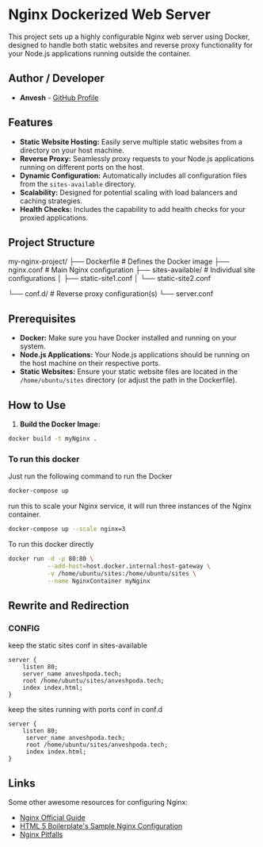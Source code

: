 # Nginx Dockerized Web Server

This project sets up a highly configurable Nginx web server using Docker, designed to handle both static websites and reverse proxy functionality for your Node.js applications running outside the container.

## Author / Developer

- **Anvesh** - [GitHub Profile](https://github.com/Anveshpoda)


## Features

* **Static Website Hosting:** Easily serve multiple static websites from a directory on your host machine.
* **Reverse Proxy:** Seamlessly proxy requests to your Node.js applications running on different ports on the host.
* **Dynamic Configuration:**  Automatically includes all configuration files from the `sites-available` directory.
* **Scalability:** Designed for potential scaling with load balancers and caching strategies.
* **Health Checks:** Includes the capability to add health checks for your proxied applications.

## Project Structure

my-nginx-project/
├── Dockerfile             # Defines the Docker image
├── nginx.conf             # Main Nginx configuration
├── sites-available/       # Individual site configurations
│   ├── static-site1.conf
│   └── static-site2.conf

└── conf.d/                # Reverse proxy configuration(s)
    └── server.conf

## Prerequisites

* **Docker:** Make sure you have Docker installed and running on your system.
* **Node.js Applications:** Your Node.js applications should be running on the host machine on their respective ports.
* **Static Websites:** Ensure your static website files are located in the `/home/ubuntu/sites` directory (or adjust the path in the Dockerfile).

## How to Use

1. **Build the Docker Image:**
```bash
docker build -t myNginx . 
```

### To run this docker

Just run the following command to run the Docker

```bash
docker-compose up
```
run this to scale your Nginx service, it will run three instances of the Nginx container.

```bash
docker-compose up --scale nginx=3
```

To run this docker directly

```bash
docker run -d -p 80:80 \
           --add-host=host.docker.internal:host-gateway \
           -v /home/ubuntu/sites:/home/ubuntu/sites \
           --name NginxContainer myNginx
```

## Rewrite and Redirection

### CONFIG
keep the static sites conf in sites-available

```nginx
server {
    listen 80;
    server_name anveshpoda.tech; 
    root /home/ubuntu/sites/anveshpoda.tech;
    index index.html;
}
```
keep the sites running with ports conf in conf.d

```nginx
server {
    listen 80;
     server_name anveshpoda.tech; 
     root /home/ubuntu/sites/anveshpoda.tech;
     index index.html;
}
```

## Links
Some other awesome resources for configuring Nginx:

- [Nginx Official Guide](http://nginx.com/resources/admin-guide/)
- [HTML 5 Boilerplate's Sample Nginx Configuration](https://github.com/h5bp/server-configs-nginx)
- [Nginx Pitfalls](http://wiki.nginx.org/Pitfalls)